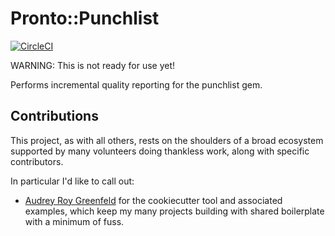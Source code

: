 # Pronto::Punchlist

[![CircleCI](https://circleci.com/gh/apiology/pronto-punchlist.svg?style=svg)](https://circleci.com/gh/apiology/pronto-punchlist)

WARNING: This is not ready for use yet!

Performs incremental quality reporting for the punchlist gem.

## Contributions

This project, as with all others, rests on the shoulders of a broad
ecosystem supported by many volunteers doing thankless work, along
with specific contributors.

In particular I'd like to call out:

* [Audrey Roy Greenfeld](https://github.com/audreyfeldroy) for the
  cookiecutter tool and associated examples, which keep my many
  projects building with shared boilerplate with a minimum of fuss.
